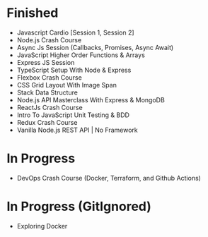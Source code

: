 # Finished

- Javascript Cardio [Session 1, Session 2]
- Node.js Crash Course
- Async Js Session (Callbacks, Promises, Async Await)
- JavaScript Higher Order Functions & Arrays
- Express JS Session
- TypeScript Setup With Node & Express
- Flexbox Crash Course
- CSS Grid Layout With Image Span
- Stack Data Structure
- Node.js API Masterclass With Express & MongoDB
- ReactJs Crash Course
- Intro To JavaScript Unit Testing & BDD
- Redux Crash Course
- Vanilla Node.js REST API | No Framework

# In Progress

- DevOps Crash Course (Docker, Terraform, and Github Actions)


# In Progress (GitIgnored)

- Exploring Docker
